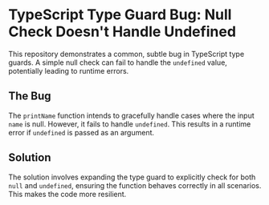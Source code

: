 # TypeScript Type Guard Bug: Null Check Doesn't Handle Undefined

This repository demonstrates a common, subtle bug in TypeScript type guards.  A simple null check can fail to handle the `undefined` value, potentially leading to runtime errors.

## The Bug

The `printName` function intends to gracefully handle cases where the input `name` is null. However, it fails to handle `undefined`. This results in a runtime error if `undefined` is passed as an argument.

## Solution

The solution involves expanding the type guard to explicitly check for both `null` and `undefined`, ensuring the function behaves correctly in all scenarios. This makes the code more resilient.